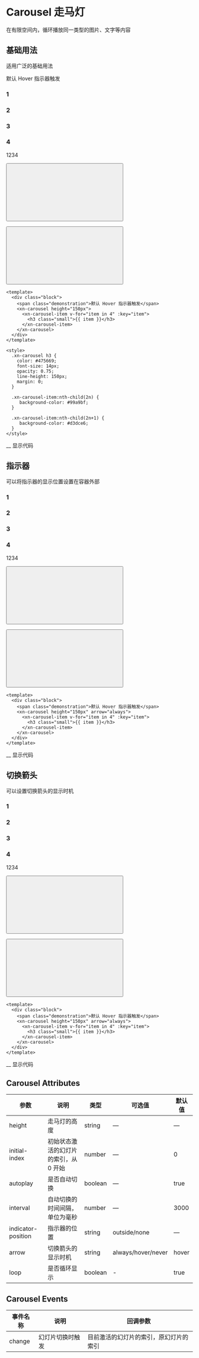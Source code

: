 # Carousel 走马灯

在有限空间内，循环播放同一类型的图片、文字等内容

## 基础用法

适用广泛的基础用法

默认 Hover 指示器触发

### 1

### 2

### 3

### 4

1234

<button class="xn-carousel__arrow xn-carousel__arrow--left"><svg aria-hidden="true" class="xn-icon"><use xlink:href="#icon-left"></use></svg></button>

<button class="xn-carousel__arrow xn-carousel__arrow--right"><svg aria-hidden="true" class="xn-icon"><use xlink:href="#icon-right"></use></svg></button>

<!---->

```hljs
<template>
  <div class="block">
    <span class="demonstration">默认 Hover 指示器触发</span>
    <xn-carousel height="150px">
      <xn-carousel-item v-for="item in 4" :key="item">
        <h3 class="small">{{ item }}</h3>
      </xn-carousel-item>
    </xn-carousel>
  </div>
</template>

<style>
  .xn-carousel h3 {
    color: #475669;
    font-size: 14px;
    opacity: 0.75;
    line-height: 150px;
    margin: 0;
  }

  .xn-carousel-item:nth-child(2n) {
     background-color: #99a9bf;
  }

  .xn-carousel-item:nth-child(2n+1) {
     background-color: #d3dce6;
  }
</style>
```

\_\_
显示代码

## 指示器

可以将指示器的显示位置设置在容器外部

### 1

### 2

### 3

### 4

1234

<button class="xn-carousel__arrow xn-carousel__arrow--left"><svg aria-hidden="true" class="xn-icon"><use xlink:href="#icon-left"></use></svg></button>

<button class="xn-carousel__arrow xn-carousel__arrow--right"><svg aria-hidden="true" class="xn-icon"><use xlink:href="#icon-right"></use></svg></button>

<!---->

```hljs
<template>
  <div class="block">
    <span class="demonstration">默认 Hover 指示器触发</span>
    <xn-carousel height="150px" arrow="always">
      <xn-carousel-item v-for="item in 4" :key="item">
        <h3 class="small">{{ item }}</h3>
      </xn-carousel-item>
    </xn-carousel>
  </div>
</template>
```

\_\_
显示代码

## 切换箭头

可以设置切换箭头的显示时机

### 1

### 2

### 3

### 4

1234

<button class="xn-carousel__arrow xn-carousel__arrow--left"><svg aria-hidden="true" class="xn-icon"><use xlink:href="#icon-left"></use></svg></button>

<button class="xn-carousel__arrow xn-carousel__arrow--right"><svg aria-hidden="true" class="xn-icon"><use xlink:href="#icon-right"></use></svg></button>

<!---->

```hljs
<template>
  <div class="block">
    <span class="demonstration">默认 Hover 指示器触发</span>
    <xn-carousel height="150px" arrow="always">
      <xn-carousel-item v-for="item in 4" :key="item">
        <h3 class="small">{{ item }}</h3>
      </xn-carousel-item>
    </xn-carousel>
  </div>
</template>
```

\_\_
显示代码

## Carousel Attributes

| 参数               | 说明                                  | 类型    | 可选值             | 默认值 |
| ------------------ | ------------------------------------- | ------- | ------------------ | ------ |
| height             | 走马灯的高度                          | string  | —                  | —      |
| initial-index      | 初始状态激活的幻灯片的索引，从 0 开始 | number  | —                  | 0      |
| autoplay           | 是否自动切换                          | boolean | —                  | true   |
| interval           | 自动切换的时间间隔，单位为毫秒        | number  | —                  | 3000   |
| indicator-position | 指示器的位置                          | string  | outside/none       | —      |
| arrow              | 切换箭头的显示时机                    | string  | always/hover/never | hover  |
| loop               | 是否循环显示                          | boolean | -                  | true   |

## Carousel Events

| 事件名称 | 说明             | 回调参数                               |
| -------- | ---------------- | -------------------------------------- |
| change   | 幻灯片切换时触发 | 目前激活的幻灯片的索引，原幻灯片的索引 |
